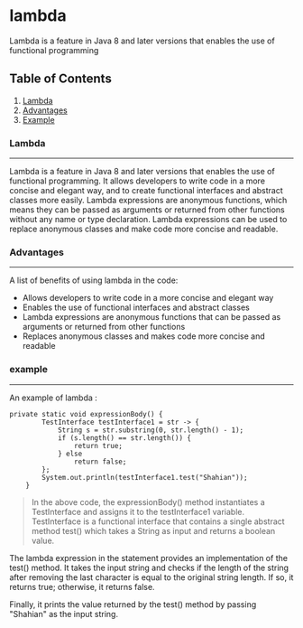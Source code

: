 # lambda
Lambda is a feature in Java 8 and later versions that enables the use of functional programming


 ## Table of Contents
1. [Lambda](#lambda)
2. [Advantages](#advantages)
3. [Example](#example)

### Lambda
***
Lambda is a feature in Java 8 and later versions that enables the use of functional programming. It allows developers to write code in a more concise and elegant way, and to create functional interfaces and abstract classes more easily. Lambda expressions are anonymous functions, which means they can be passed as arguments or returned from other functions without any name or type declaration. Lambda expressions can be used to replace anonymous classes and make code more concise and readable.
 
### Advantages
***
A list of  benefits of using lambda in the code:
* Allows developers to write code in a more concise and elegant way 
* Enables the use of functional interfaces and abstract classes 
* Lambda expressions are anonymous functions that can be passed as arguments or returned from other functions 
* Replaces anonymous classes and makes code more concise and readable
### example
***
An example of lambda : 
```
private static void expressionBody() {
        TestInterface testInterface1 = str -> {
            String s = str.substring(0, str.length() - 1);
            if (s.length() == str.length()) {
                return true;
            } else
                return false;
        };
        System.out.println(testInterface1.test("Shahian"));
    }
```
>In the above code, the expressionBody() method instantiates a TestInterface and assigns it to the testInterface1 variable.</br>
TestInterface is a functional interface that contains a single abstract method test() which takes a String as input and returns a boolean value.

The lambda expression in the statement provides an implementation of the test() method. It takes the input string and checks if the length of the string after removing the last character is equal to the original string length. If so, it returns true; otherwise, it returns false.

Finally, it prints the value returned by the test() method by passing "Shahian" as the input string.

  <!-- 
  ## Table of Contents
1. [General Info](#general-info)
2. [Technologies](#technologies)
3. [Installation](#installation)
4. [Collaboration](#collaboration)
5. [FAQs](#faqs)
### General Info
***
Write down general information about your project. It is a good idea to always put a project status in the readme file. This is where you can add it. 
### Screenshot
![Image text](https://www.united-internet.de/fileadmin/user_upload/Brands/Downloads/Logo_IONOS_by.jpg)
## Technologies
***
A list of technologies used within the project:
* [Technology name](https://example.com): Version 12.3 
* [Technology name](https://example.com): Version 2.34
* [Library name](https://example.com): Version 1234
## Installation
***
A little intro about the installation. 
```
$ git clone https://example.com
$ cd ../path/to/the/file
$ npm install
$ npm start
```
Side information: To use the application in a special environment use ```lorem ipsum``` to start
## Collaboration
***
Give instructions on how to collaborate with your project.
> Maybe you want to write a quote in this part. 
> Should it encompass several lines?
> This is how you do it.
## FAQs
***
A list of frequently asked questions
1. **This is a question in bold**
Answer to the first question with _italic words_. 
2. __Second question in bold__ 
To answer this question, we use an unordered list:
* First point
* Second Point
* Third point
3. **Third question in bold**
Answer to the third question with *italic words*.
4. **Fourth question in bold**
| Headline 1 in the tablehead | Headline 2 in the tablehead | Headline 3 in the tablehead |
|:--------------|:-------------:|--------------:|
| text-align left | text-align center | text-align right |
 -->
